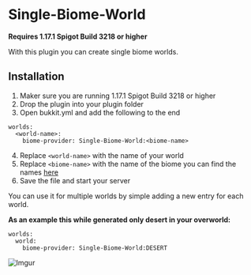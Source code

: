 # Single-Biome-World

**Requires 1.17.1 Spigot Build 3218 or higher**

With this plugin you can create single biome worlds.

## Installation

1. Maker sure you are running 1.17.1 Spigot Build 3218 or higher
2. Drop the plugin into your plugin folder
3. Open bukkit.yml and add the following to the end
```
worlds:
  <world-name>:
    biome-provider: Single-Biome-World:<biome-name>
```
4. Replace `<world-name>` with the name of your world
5. Replace `<biome-name>` with the name of the biome you can find the names [here](https://hub.spigotmc.org/javadocs/spigot/org/bukkit/block/Biome.html)
6. Save the file and start your server

You can use it for multiple worlds by simple adding a new entry for each world.

**As an example this while generated only desert in your overworld:**
```
worlds:
  world:
    biome-provider: Single-Biome-World:DESERT
```
![Imgur](https://i.imgur.com/PoavRyE.png?1)